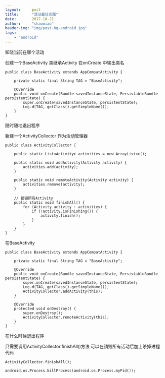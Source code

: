 ```yaml
---
layout:     post
title:      "活动最佳实践"
date:       2017-10-21
author:     "shaomiao"
header-img: "img/post-bg-android.jpg"
tags:
    - "android"
---
```

知晓当前在哪个活动

创建一个BaseActivity 类继承Activity 
在onCreate 中输出类名

	public class BaseActivity extends AppCompatActivity {

		private static final String TAG = "BaseActivity";

		@Override
		public void onCreate(Bundle savedInstanceState, PersistableBundle persistentState) {
			super.onCreate(savedInstanceState, persistentState);
			Log.d(TAG, getClass().getSimpleName());
		}
	}

随时随地退出程序

新建一个ActivityCollector 作为活动管理器

	public class ActivityCollector {

		public static List<Activity> activities = new ArrayList<>();

		public static void addActivity(Activity activity) {
			activities.add(activity);
		}

		public static void remoteActivity(Activity activity) {
			activities.remove(activity);
		}

		// 销毁所有Activity
		public static void finishAll() {
			for (Activity activity : activities) {
				if (!activity.isFinishing()) {
					activity.finish();
				}
			}
		}
	}

在BaseActivity

	public class BaseActivity extends AppCompatActivity {

		private static final String TAG = "BaseActivity";

		@Override
		public void onCreate(Bundle savedInstanceState, PersistableBundle persistentState) {
			super.onCreate(savedInstanceState, persistentState);
			Log.d(TAG, getClass().getSimpleName());
			ActivityCollector.addActivity(this);
		}

		@Override
		protected void onDestroy() {
			super.onDestroy();
			ActivityCollector.remoteActivity(this);
		}
	}


在什么时候退出程序

只需要调用ActivityCollector.finishAll()方法
可以在销毁所有活动后加上杀掉进程代码

	ActivityCollector.finishAll();

	android.os.Process.killProcess(android.os.Process.myPid());
